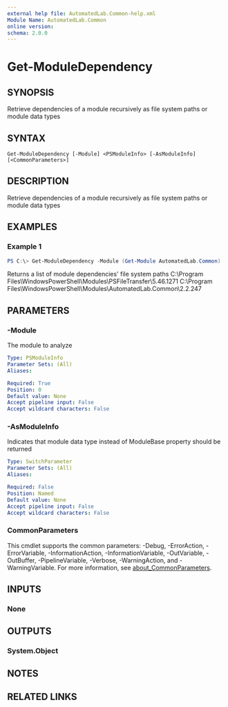 ```yaml
---
external help file: AutomatedLab.Common-help.xml
Module Name: AutomatedLab.Common
online version:
schema: 2.0.0
---
```


# Get-ModuleDependency

## SYNOPSIS

Retrieve dependencies of a module recursively as file system paths or module data types

## SYNTAX

```
Get-ModuleDependency [-Module] <PSModuleInfo> [-AsModuleInfo] [<CommonParameters>]
```

## DESCRIPTION

Retrieve dependencies of a module recursively as file system paths or module data types

## EXAMPLES

### Example 1
```powershell
PS C:\> Get-ModuleDependency -Module (Get-Module AutomatedLab.Common)
```

Returns a list of module dependencies' file system paths
C:\Program Files\WindowsPowerShell\Modules\PSFileTransfer\5.46.1271
C:\Program Files\WindowsPowerShell\Modules\AutomatedLab.Common\2.2.247

## PARAMETERS

### -Module
The module to analyze

```yaml
Type: PSModuleInfo
Parameter Sets: (All)
Aliases:

Required: True
Position: 0
Default value: None
Accept pipeline input: False
Accept wildcard characters: False
```

### -AsModuleInfo

Indicates that module data type instead of ModuleBase property should be returned

```yaml
Type: SwitchParameter
Parameter Sets: (All)
Aliases:

Required: False
Position: Named
Default value: None
Accept pipeline input: False
Accept wildcard characters: False
```

### CommonParameters
This cmdlet supports the common parameters: -Debug, -ErrorAction, -ErrorVariable, -InformationAction, -InformationVariable, -OutVariable, -OutBuffer, -PipelineVariable, -Verbose, -WarningAction, and -WarningVariable. For more information, see [about_CommonParameters](http://go.microsoft.com/fwlink/?LinkID=113216).

## INPUTS

### None

## OUTPUTS

### System.Object
## NOTES

## RELATED LINKS
